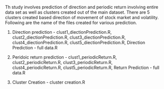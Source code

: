 Th study involves prediction of direction and periodic return involving entire data set as well as clusters created out of the main dataset.
There are 5 clusters created based direction of movement of stock market and volatility. Following are the name of the files created for various prediction.


01. Direction prediction - clust1_diectionPrediction.R, clust2_diectionPrediction.R, clust3_diectionPrediction.R, clust4_diectionPrediction.R, clust5_diectionPrediction.R, Direction Prediction - full data.R 


02. Peridoic return prediction - clust1_periodicReturn.R, clust2_periodicReturn.R, clust3_periodicReturn.R, clust4_periodicReturn.R, clust5_periodicReturn.R, Return Prediction - full data.R 

03. Cluster Creation - cluster creation.R
